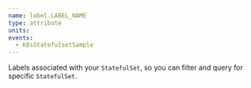 ```yaml
---
name: label.LABEL_NAME
type: attribute
units:
events:
  - K8sStatefulsetSample
---
```


Labels associated with your `StatefulSet`, so you can filter and query for specific `StatefulSet`.